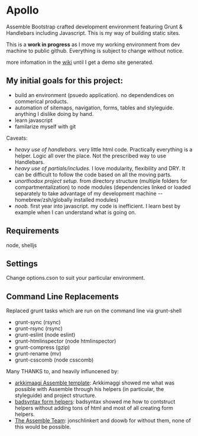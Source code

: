 Apollo
=====

Assemble Bootstrap crafted development environment featuring Grunt &amp; Handlebars including Javascript. This is my way of building static sites.

This is a **work in progress** as I move my working environment from dev machine to public github. Everything is subject to change without notice. 

more infomation in the [wiki](https://github.com/akileez/apollo/wiki) until I get a demo site generated.

My initial goals for this project:
---
* build an environment (psuedo application). no dependendices on commerical products.
* automation of sitemaps, navigation, forms, tables and styleguide. anything I dislike doing by hand.
* learn javascript
* familarize myself with git

Caveats:  
* _heavy use of handlebars._ very little html code. Practically everything is a helper. Logic all over the place. Not the prescribed way to use Handlebars.
* _heavy use of partials/includes._ I love modularity, flexibility and DRY. It can be difficult to follow the code based on all the moving parts.
* _unorthodox project setup._ from directory structure (multiple folders for compartmentalization) to node modules (dependencies linked or loaded separately to take advantage of my development machine -- homebrew/zsh/globally installed modules)
* _noob._ first year into javascript. my code is inefficient. I learn best by example when I can understand what is going on.

## Requirements
node, shelljs

## Settings

Change options.cson to suit your particular environment.

## Command Line Replacements
Replaced grunt tasks which are run on the command line via grunt-shell  
* grunt-sync (rsync)  
* grunt-rsync (rsync)  
* grunt-eslint (node eslint)  
* grunt-htmlinspector (node htmlinspector)  
* grunt-compress (gzip)  
* grunt-rename (mv)  
* grunt-csscomb (node csscomb)

Many THANKS to, and heavily influncened by:

* [arkkimaagi Assemble template](https://github.com/Arkkimaagi/assemble-website-template): Arkkimaggi showed me what was possible with Assemble through his helpers (in particular, the styleguide) and project structure.   
* [badsyntax form helpers](https://github.com/badsyntax/handlebars-form-helpers): badsyntax showed me how to contstruct helpers without adding tons of html and most of all creating form helpers. 
* [The Assemble Team](https://github.com/assemble/assemble): jonschlinkert and doowb for without them, none of this would be possible.  
